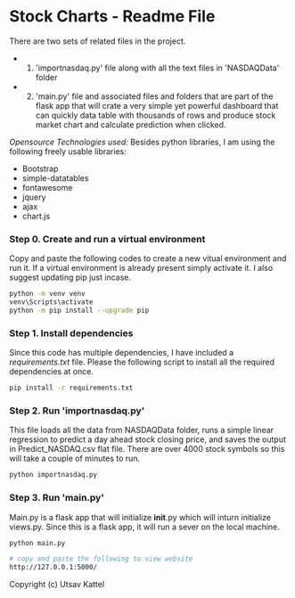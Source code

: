 # Stock Charts - Readme File
There are two sets of related files in the project. 
* 1. 'importnasdaq.py' file along with all the text files in 'NASDAQData' folder
* 2. 'main.py' file and associated files and folders that are part of the flask app that will crate a very simple yet powerful dashboard that can quickly data table with thousands of rows and produce stock market chart and calculate prediction when clicked. 


_Opensource Technologies used:_
Besides python libraries, I am using the following freely usable libraries:
* Bootstrap
* simple-datatables
* fontawesome
* jquery
* ajax
* chart.js



### Step 0. Create and run a virtual environment

Copy and paste the following codes to create a new vitual environment and run it. If a virtual environment is already present simply activate it. I also suggest updating pip just incase. 

```sh
python -m venv venv
venv\Scripts\activate
python -m pip install --upgrade pip
```

### Step 1. Install dependencies

Since this code has multiple dependencies, I have included a *requirements.txt* file. Please the following script to install all the required dependencies at once.
```sh
pip install -r requirements.txt
```


### Step 2. Run 'importnasdaq.py' 

This file loads all the data from NASDAQData folder, runs a simple linear regression to predict a day ahead stock closing price, and saves the output in Predict_NASDAQ.csv flat file. 
There are over 4000 stock symbols so this will take a couple of minutes to run. 

```sh
python importnasdaq.py
```

### Step 3. Run 'main.py' 

Main.py is a flask app that will initialize __init__.py which will inturn initialize views.py. Since this is a flask app, it will run a sever on the local machine. 

```sh
python main.py

# copy and paste the following to view website
http://127.0.0.1:5000/
```


Copyright (c)  Utsav Kattel
